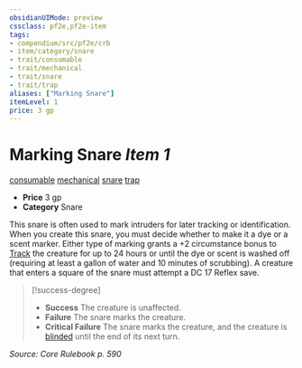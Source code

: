 ```yaml
---
obsidianUIMode: preview
cssclass: pf2e,pf2e-item
tags:
- compendium/src/pf2e/crb
- item/category/snare
- trait/consumable
- trait/mechanical
- trait/snare
- trait/trap
aliases: ["Marking Snare"]
itemLevel: 1
price: 3 gp
---
```

# Marking Snare *Item 1*  
[consumable](../../../rules/traits/consumable.md)  [mechanical](../../../rules/traits/mechanical.md)  [snare](../../../rules/traits/snare.md)  [trap](../../../rules/traits/trap.md)  

- **Price** 3 gp
- **Category** Snare

This snare is often used to mark intruders for later tracking or identification. When you create this snare, you must decide whether to make it a dye or a scent marker. Either type of marking grants a +2 circumstance bonus to [Track](../../../rules/actions/track.md) the creature for up to 24 hours or until the dye or scent is washed off (requiring at least a gallon of water and 10 minutes of scrubbing). A creature that enters a square of the snare must attempt a DC 17 Reflex save.

> [!success-degree] 
> - **Success** The creature is unaffected.
> - **Failure** The snare marks the creature.
> - **Critical Failure** The snare marks the creature, and the creature is [blinded](../../../rules/conditions.md#Blinded) until the end of its next turn.

*Source: Core Rulebook p. 590*